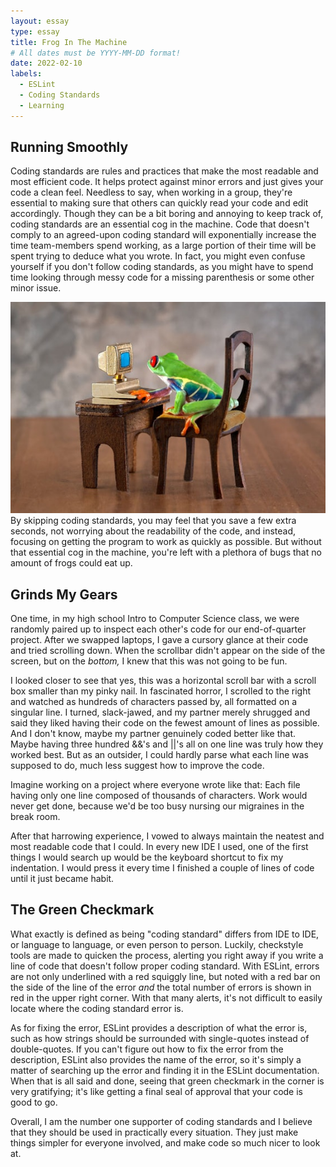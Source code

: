 ```yaml
---
layout: essay
type: essay
title: Frog In The Machine
# All dates must be YYYY-MM-DD format!
date: 2022-02-10
labels:
  - ESLint
  - Coding Standards
  - Learning
---
```

## Running Smoothly
Coding standards are rules and practices that make the most readable and most efficient code. It helps protect against minor errors and just gives your code a clean feel. Needless to say, when working in a group, they're essential to making sure that others can quickly read your code and edit accordingly. Though they can be a bit boring and annoying to keep track of, coding standards are an essential cog in the machine. Code that doesn't comply to an agreed-upon coding standard will exponentially increase the time team-members spend working, as a large portion of their time will be spent trying to deduce what you wrote. In fact, you might even confuse yourself if you don't follow coding standards, as you might have to spend time looking through messy code for a missing parenthesis or some other minor issue.

<img class="ui medium right floated rounded image" src="../images/frogcomputer.jpg">
By skipping coding standards, you may feel that you save a few extra seconds, not worrying about the readability of the code, and instead, focusing on getting the program to work as quickly as possible. But without that essential cog in the machine, you're left with a plethora of bugs that no amount of frogs could eat up. 

## Grinds My Gears
One time, in my high school Intro to Computer Science class, we were randomly paired up to inspect each other's code for our end-of-quarter project. After we swapped laptops, I gave a cursory glance at their code and tried scrolling down. When the scrollbar didn't appear on the side of the screen, but on the *bottom,* I knew that this was not going to be fun. 

I looked closer to see that yes, this was a horizontal scroll bar with a scroll box smaller than my pinky nail. In fascinated horror, I scrolled to the right and watched as hundreds of characters passed by, all formatted on a singular line. I turned, slack-jawed, and my partner merely shrugged and said they liked having their code on the fewest amount of lines as possible. And I don't know, maybe my partner genuinely coded better like that. Maybe having three hundred &&'s and \|\|'s all on one line was truly how they worked best. But as an outsider, I could hardly parse what each line was supposed to do, much less suggest how to improve the code. 

Imagine working on a project where everyone wrote like that: Each file having only one line composed of thousands of characters. Work would never get done, because we'd be too busy nursing our migraines in the break room. 

After that harrowing experience, I vowed to always maintain the neatest and most readable code that I could. In every new IDE I used, one of the first things I would search up would be the keyboard shortcut to fix my indentation. I would press it every time I finished a couple of lines of code until it just became habit.

## The Green Checkmark
What exactly is defined as being "coding standard" differs from IDE to IDE, or language to language, or even person to person. Luckily, checkstyle tools are made to quicken the process, alerting you right away if you write a line of code that doesn't follow proper coding standard. With ESLint, errors are not only underlined with a red squiggly line, but noted with a red bar on the side of the line of the error *and* the total number of errors is shown in red in the upper right corner. With that many alerts, it's not difficult to easily locate where the coding standard error is. 

As for fixing the error, ESLint provides a description of what the error is, such as how strings should be surrounded with single-quotes instead of double-quotes. If you can't figure out how to fix the error from the description, ESLint also provides the name of the error, so it's simply a matter of searching up the error and finding it in the ESLint documentation. When that is all said and done, seeing that green checkmark in the corner is very gratifying; it's like getting a final seal of approval that your code is good to go. 

Overall, I am the number one supporter of coding standards and I believe that they should be used in practically every situation. They just make things simpler for everyone involved, and make code so much nicer to look at. 
